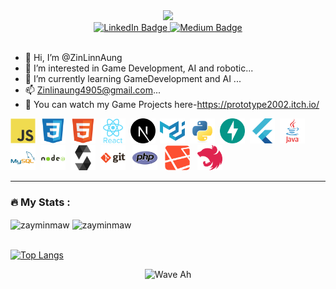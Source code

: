 <div id="header" align="center">
  <img src="https://media.giphy.com/media/VTtANKl0beDFQRLDTh/giphy.gif" width="100"/>
  <div id="badges">
    <a href="https://www.linkedin.com/in/zayminmaw">
      <img src="https://img.shields.io/badge/LinkedIn-blue?style=for-the-badge&logo=linkedin&logoColor=white" alt="LinkedIn Badge"/>
    </a>
    <a href="https://medium.com/@zayminmaw">
      <img src="https://img.shields.io/badge/Medium-black?style=for-the-badge&logo=Medium&logoColor=white" alt="Medium Badge"/>
    </a>
  </div>
  <img src="https://komarev.com/ghpvc/?username=zay467&style=flat-square&color=blue" alt=""/>
</div>
<!-- <div align="center">
  <img src="https://media.giphy.com/media/LQzvI8zbzrwZliUj3V/giphy.gif" width="600" height="300"/>
</div> -->


- 👋 Hi, I’m @ZinLinnAung
- 👀 I’m interested in Game Development, AI and robotic...
- 🌱 I’m currently learning GameDevelopment and AI ...
- 📫 Zinlinaung4905@gmail.com...
- 👀 You can watch my Game Projects here-https://prototype2002.itch.io/

<div>
  <img src="https://github.com/devicons/devicon/blob/master/icons/javascript/javascript-original.svg" title="JavaScript" alt="JavaScript" width="40" height="40"/>&nbsp;
  <img src="https://github.com/devicons/devicon/blob/master/icons/css3/css3-original.svg"  title="CSS3" alt="CSS" width="40" height="40"/>&nbsp;
  <img src="https://github.com/devicons/devicon/blob/master/icons/html5/html5-original.svg" title="HTML5" alt="HTML" width="40" height="40"/>&nbsp;
  <img src="https://github.com/devicons/devicon/blob/master/icons/react/react-original-wordmark.svg" title="React" alt="React" width="40" height="40"/>&nbsp;
  <img src="https://github.com/devicons/devicon/blob/master/icons/nextjs/nextjs-original.svg" title="NextJs" alt="NextJs" width="40" height="40"/>&nbsp;
  <img src="https://github.com/devicons/devicon/blob/master/icons/materialui/materialui-original.svg" title="Material UI" alt="Material UI" width="40" height="40"/>&nbsp;
  <img src="https://github.com/devicons/devicon/blob/master/icons/python/python-original.svg" title="Python" alt="Python" width="40" height="40"/>&nbsp;
  <img src="https://github.com/devicons/devicon/blob/master/icons/fastapi/fastapi-original.svg" title="FastAPI" alt="FastAPI" width="40" height="40"/>&nbsp;
  <img src="https://github.com/devicons/devicon/blob/master/icons/flutter/flutter-original.svg" title="Flutter" alt="Flutter" width="40" height="40"/>&nbsp;
  <img src="https://github.com/devicons/devicon/blob/master/icons/java/java-original-wordmark.svg" title="Java" alt="Java" width="40" height="40"/>&nbsp;
  <img src="https://github.com/devicons/devicon/blob/master/icons/mysql/mysql-original-wordmark.svg" title="MySQL"  alt="MySQL" width="40" height="40"/>&nbsp;
  <img src="https://github.com/devicons/devicon/blob/master/icons/nodejs/nodejs-original-wordmark.svg" title="NodeJS" alt="NodeJS" width="40" height="40"/>&nbsp;
  <img src="https://github.com/devicons/devicon/blob/master/icons/solidity/solidity-original.svg" title="Solidity" alt="Solidity" width="40" height="40"/>&nbsp;
  <img src="https://github.com/devicons/devicon/blob/master/icons/git/git-original-wordmark.svg" title="Git" **alt="Git" width="40" height="40"/>
  &nbsp;
  <img src="https://github.com/devicons/devicon/blob/master/icons/php/php-original.svg" title="PHP" **alt="PHP" width="40" height="40"/>
  &nbsp;
  <img src="https://github.com/devicons/devicon/blob/master/icons/laravel/laravel-plain.svg" title="Laravel" **alt="Laravel" width="40" height="40"/>
  &nbsp;
  <img src="https://github.com/devicons/devicon/blob/master/icons/nestjs/nestjs-plain.svg" title="Laravel" **alt="Laravel" width="40" height="40"/>
</div>

---

### :fire: My Stats :

<div>
<img align="center" src="https://github-readme-stats.vercel.app/api?username=zayminmaw&show_icons=true&locale=en&theme=vision-friendly-dark" alt="zayminmaw" />
<img align="center" src="http://github-readme-streak-stats.herokuapp.com?user=zayminmaw&theme=dark&background=000000" alt="zayminmaw"/>
</div>  

<br/>

[![Top Langs](https://github-readme-stats.vercel.app/api/top-langs/?username=zayminmaw&layout=compact&theme=vision-friendly-dark)](https://github.com/anuraghazra/github-readme-stats)


<p align="center">
<img src="https://raw.githubusercontent.com/bornmay/bornmay/Update/svg/Bottom.svg" alt="Wave Ah" />
</p>

<!---
ZinLinnAung/ZinLinnAung is a ✨ special ✨ repository because its `README.md` (this file) appears on your GitHub profile.
You can click the Preview link to take a look at your changes.
--->
